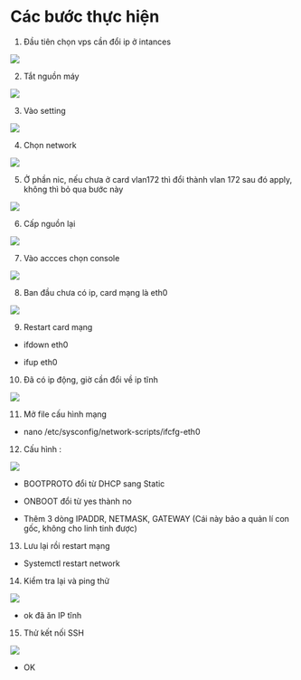 # Các bước thực hiện

1. Đầu tiên chọn vps cần đổi ip ở intances

<img src="image/111.PNG">

2. Tắt nguồn máy 

<img src="image/112.PNG">

3. Vào setting

<img src="image/113.PNG">

4. Chọn network

<img src="image/114.PNG">

5. Ở phần nic, nếu chưa ở card vlan172 thì đổi thành vlan 172 sau đó apply,  không thì bỏ qua bước này

<img src="image/115.PNG">

6. Cấp nguồn lại

<img src="image/116.PNG">

7. Vào accces chọn console

<img src="image/117.PNG">

8. Ban đầu chưa có ip, card mạng là eth0

<img src="image/118.PNG">

9. Restart card mạng

- ifdown eth0

- ifup eth0

10. Đã có ip động, giờ cần đổi về ip tĩnh

<img src="image/119.PNG">

11. Mở file cấu hình mạng
- nano /etc/sysconfig/network-scripts/ifcfg-eth0

12. Cấu hình :

<img src="image/120.PNG">

- BOOTPROTO đổi từ DHCP sang Static

- ONBOOT đổi từ yes thành no

- Thêm 3 dòng IPADDR, NETMASK, GATEWAY (Cái này bảo a quản lí con gốc, không cho linh tinh được)


13. Lưu lại rồi restart mạng

- Systemctl restart network

14. Kiểm tra lại và ping thử

<img src="image/121.PNG">

- ok đã ăn IP tĩnh

15. Thử kết nối SSH

<img src="image/122.PNG">

- OK


